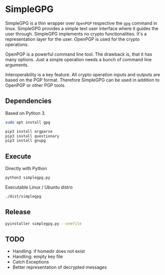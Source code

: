 # SimpleGPG

SimpleGPG is a thin wrapper over `OpenPGP` respective the `gpg` command in linux. 
SimpleGPG provides a simple text user interface where it guides the user through.
SimpleGPG implements no crypto functionalities. It's a representation layer 
for the user. OpenPGP is used for the crypto operations. 

OpenPGP is a powerful command line tool. The drawback is, that it has many options. 
Just a simple operation needs a bunch of command line arguments.

Interoperability is a key feature. All crypto operation inputs and outputs are based
on the PGP format. Therefore SimpleGPG can be used in addition to OpenPGP or other PGP
tools.

## Dependencies

Based on Python 3.

```bash
sudo apt install gpg

pip3 install argparse
pip3 install questionary
pip3 install gnupg
```

## Execute

Directly with Python

```bash
python3 simplegpg.py
```

Executable Linux / Ubuntu distro

```bash
./dist/simplegpg
```

## Release 

```bash
pyinstaller simplegpg.py --onefile
```

## TODO
- Handling: if homedir does not exist
- Handling: empty key file 
- Catch Exceptions
- Better representation of decrypted messages


